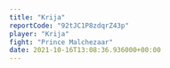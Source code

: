 ```yaml
---
title: "Krija"
reportCode: "92tJC1P8zdqrZ43p"
player: "Krija"
fight: "Prince Malchezaar"
date: 2021-10-16T13:08:36.936000+00:00
---
```


